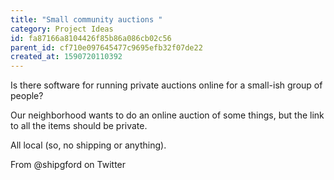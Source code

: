 ```yaml
---
title: "Small community auctions "
category: Project Ideas
id: fa87166a8104426f85b86a086cb02c56
parent_id: cf710e097645477c9695efb32f07de22
created_at: 1590720110392
---
```


Is there software for running private auctions online for a small-ish group of people?

Our neighborhood wants to do an online auction of some things, but the link to all the items should be private.

All local (so, no shipping or anything).

From @shipgford on Twitter

                